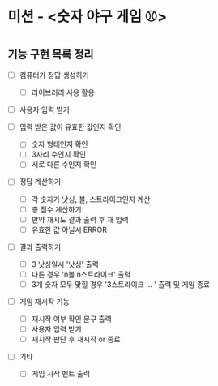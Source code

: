<!-- @format -->

# 미션 - <숫자 야구 게임 ⚾️>

## 기능 구현 목록 정리

- [ ] 컴퓨터가 정답 생성하기

  - [ ] 라이브러리 사용 활용

- [ ] 사용자 입력 받기

- [ ] 입력 받은 값이 유효한 값인지 확인

  - [ ] 숫자 형태인지 확인
  - [ ] 3자리 수인지 확인
  - [ ] 서로 다른 수인지 확인

- [ ] 정답 계산하기

  - [ ] 각 숫자가 낫싱, 볼, 스트라이크인지 계산
  - [ ] 총 점수 계산하기
  - [ ] 만약 재시도 결과 출력 후 재 입력
  - [ ] 유효한 값 아닐시 ERROR

- [ ] 결과 출력하기

  - [ ] 3 낫싱일시 '낫싱' 출력
  - [ ] 다른 경우 'n볼 n스트라이크' 출력
  - [ ] 3개 숫자 모두 맞힐 경우 '3스트라이크 ... ' 출력 및 게임 종료

- [ ] 게임 재시작 기능

  - [ ] 재시작 여부 확인 문구 출력
  - [ ] 사용자 입력 받기
  - [ ] 재시작 판단 후 재시작 or 종료

- [ ] 기타
  - [ ] 게임 시작 멘트 출력
